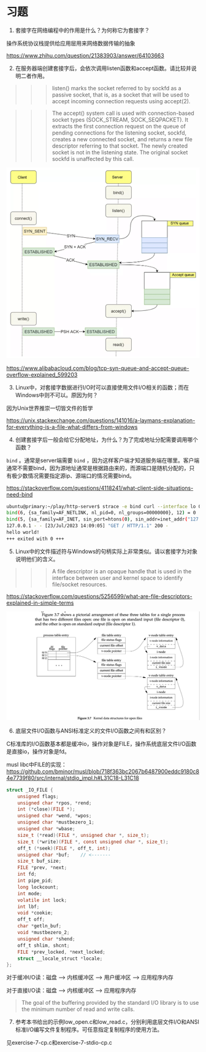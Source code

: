 # 习题

1. 套接字在网络编程中的作用是什么？为何称它为套接字？

操作系统协议栈提供给应用层用来网络数据传输的抽象

https://www.zhihu.com/question/21383903/answer/64103663

2. 在服务器端创建套接字后，会依次调用listen函数和accept函数。请比较并说明二者作用。

>>> listen() marks the socket referred to by sockfd as a passive socket, that is, as a socket that will be used to accept incoming connection requests using accept(2).

>>> The accept() system call is used with connection-based socket types (SOCK_STREAM, SOCK_SEQPACKET).  It extracts the first connection request on the queue of pending connections for the listening socket, sockfd, creates a new connected socket, and returns a new file descriptor referring to that socket.  The newly created socket is not in the listening state.  The original socket sockfd is unaffected by this call.

![tcp-backlog-diagram](.images/tcp-backlog.png)

https://www.alibabacloud.com/blog/tcp-syn-queue-and-accept-queue-overflow-explained_599203


3. Linux中，对套接字数据进行I/O时可以直接使用文件I/O相关的函数；而在Windows中则不可以。原因为何？

因为Unix世界推崇一切皆文件的哲学

https://unix.stackexchange.com/questions/141016/a-laymans-explanation-for-everything-is-a-file-what-differs-from-windows


4. 创建套接字后一般会给它分配地址，为什么？为了完成地址分配需要调用哪个函数？

`bind` 。通常是server端需要 `bind` ，因为这样客户端才知道服务端在哪里。客户端通常不需要bind，因为源地址通常是根据路由来的，而源端口是随机分配的，只有极少数情况需要指定源ip、源端口的情况需要bind。

https://stackoverflow.com/questions/4118241/what-client-side-situations-need-bind

``` bash
ubuntu@primary:~/play/http-server$ strace -e bind curl --interface lo 0.0.0.0:8000
bind(6, {sa_family=AF_NETLINK, nl_pid=0, nl_groups=00000000}, 12) = 0
bind(5, {sa_family=AF_INET, sin_port=htons(0), sin_addr=inet_addr("127.0.0.1")}, 16) = 0
127.0.0.1 - - [23/Jul/2023 14:09:05] "GET / HTTP/1.1" 200 -
hello world!
+++ exited with 0 +++
```

5. Linux中的文件描述符与Windows的句柄实际上非常类似。请以套接字为对象说明他们的含义。

>>> A file descriptor is an opaque handle that is used in the interface between user and kernel space to identify file/socket resources.

https://stackoverflow.com/questions/5256599/what-are-file-descriptors-explained-in-simple-terms

![unix-fd](.images/unix-fd.png)


6. 底层文件I/O函数与ANSI标准定义的文件I/O函数之间有和区别？

C标准库的I/O函数基本都是缓冲io，操作对象是FILE，操作系统底层文件I/O函数是直接io，操作对象是fd。

musl libc中FILE的实现：
https://github.com/bminor/musl/blob/718f363bc2067b6487900eddc9180c84e7739f80/src/internal/stdio_impl.h#L31C18-L31C18

``` c
struct _IO_FILE {
	unsigned flags;
	unsigned char *rpos, *rend;
	int (*close)(FILE *);
	unsigned char *wend, *wpos;
	unsigned char *mustbezero_1;
	unsigned char *wbase;
	size_t (*read)(FILE *, unsigned char *, size_t);
	size_t (*write)(FILE *, const unsigned char *, size_t);
	off_t (*seek)(FILE *, off_t, int);
	unsigned char *buf;    // <-------
	size_t buf_size;
	FILE *prev, *next;
	int fd;
	int pipe_pid;
	long lockcount;
	int mode;
	volatile int lock;
	int lbf;
	void *cookie;
	off_t off;
	char *getln_buf;
	void *mustbezero_2;
	unsigned char *shend;
	off_t shlim, shcnt;
	FILE *prev_locked, *next_locked;
	struct __locale_struct *locale;
};
```

对于缓冲I/O读：磁盘 --> 内核缓冲区 --> 用户缓冲区 --> 应用程序内存

对于直接I/O读：磁盘 --> 内核缓冲区 --> 应用程序内存

> The goal of the buffering provided by the standard I/O library is to use the minimum number of read and write calls.

7. 参考本书给出的示例low_open.c和low_read.c，分别利用底层文件I/O和ANSI标准I/O编写文件复制程序。可任意指定复制程序的使用方法。

见exercise-7-cp.c和exercise-7-stdio-cp.c
